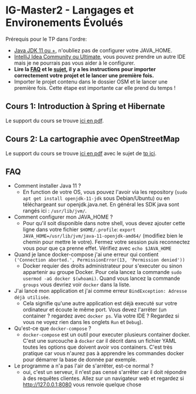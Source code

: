 # IG-Master2 - Langages et Environements Évolués

Prérequis pour le TP dans l'ordre:

- [Java JDK 11 ou +](https://adoptium.net/), n'oubliez pas de configurer votre JAVA_HOME.
- [IntelliJ Idea Community ou Ultimate](https://www.jetbrains.com/idea/download/), vous pouvez prendre un autre IDE mais je ne pourrais pas vous aider à le configurer.
- **Lire la [FAQ](#faq) et le [sujet](https://joxit.dev/IG-Master2/osm/), il y a les instructions pour importer correctement votre projet et le lancer une première fois.**
- Importer le projet contenu dans le dossier OSM et le lancer une première fois. Cette étape est importante car elle prend du temps !

## Cours 1: Introduction à Spring et Hibernate

Le support du cours se trouve [ici en pdf](https://joxit.dev/IG-Master2/beamer/spring-hibernate.pdf).

## Cours 2: La cartographie avec OpenStreetMap

Le support du cours se trouve [ici en pdf](https://joxit.dev/IG-Master2/beamer/openstreetmap.pdf) avec le sujet de [tp ici](https://joxit.dev/IG-Master2/osm/).

## FAQ

- Comment installer Java 11 ?
  - En function de votre OS, vous pouvez l'avoir via les repository (`sudo apt get install openjdk-11-jdk` sous Debian/Ubuntu) ou en téléchargeant sur openjdk.java.net. En général les SDK java sont rangés ici : `/usr/lib/jvm/`.
- Comment configurer mon JAVA_HOME ?
  - Pour qu'il soit disponible dans notre shell, vous devez ajouter cette ligne dans votre fichier `$HOME/.profile`: `export JAVA_HOME=/usr/lib/jvm/java-11-openjdk-amd64/` (modifiez bien le chemin pour mettre le votre). Fermez votre session puis reconnectez vous pour que ça prenne effet. Vérifiez avec `echo $JAVA_HOME`
- Quand je lance docker-compose j'ai une erreur qui contient `('Connection aborted.', PermissionError(13, 'Permission denied'))`
  - Docker requier des droits administrateur pour s'executer ou sinon appartenir au groupe Docker. Pour cela lancez la commande `sudo usermod -aG docker $(whoami)`. Quand vous lancez la commande `groups` vous devriez voir `docker` dans la liste.
- J'ai lancé mon application et j'ai comme erreur `BindException: Adresse déjà utilisée`.
  - Cela signifie qu'une autre application est déjà executé sur votre ordinateur et écoute le même port. Vous devez l'arrêter (un container ? regardez avec `docker ps`. Via votre IDE ? Regardez si vous ne voyez rien dans les onglets `Run` et `Debug`).
- Qu'est-ce que `docker-compose` ?
  - `docker-compose` est un outil pour executer plusieurs container docker. C'est une surcouche à `docker` car il décrit dans un fichier YAML toutes les options que doivent avoir vos containers. C'est très pratique car vous n'aurez pas à apprendre les commandes docker pour démarrer la base de donnée par exemple.
- Le programme a n'a pas l'air de s'arrêter, est-ce normal ?
  - oui, c'est un serveur, il n'est pas censé s'arrêter car il doit répondre à des requêtes clientes. Allez sur un navigateur web et regardez si http://127.0.0.1:8080 vous renvoie quelque chose